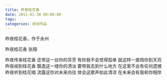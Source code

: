 ```yaml
---
title: 昨夜桂花香
date: 2011-01-30 00:00:00
tags:
categories: 诗词作品
---
```


昨夜桂花香，作于永州

<!-- more -->

<p class="poem">
昨夜桂花香
张翔

昨夜传来桂花香
还带这一丝你的芬芳
有你我不会觉得孤单
就这样一直陪你到天亮
昨夜闻到桂花香
飘逸这一缕你的清淡
要带我去到什么地方
在这里不会有任何遗憾
昨夜听到桂花唱
流露这你对未来向往
体会这歌声如此清凉
在未来会有我和你相伴

</p>
